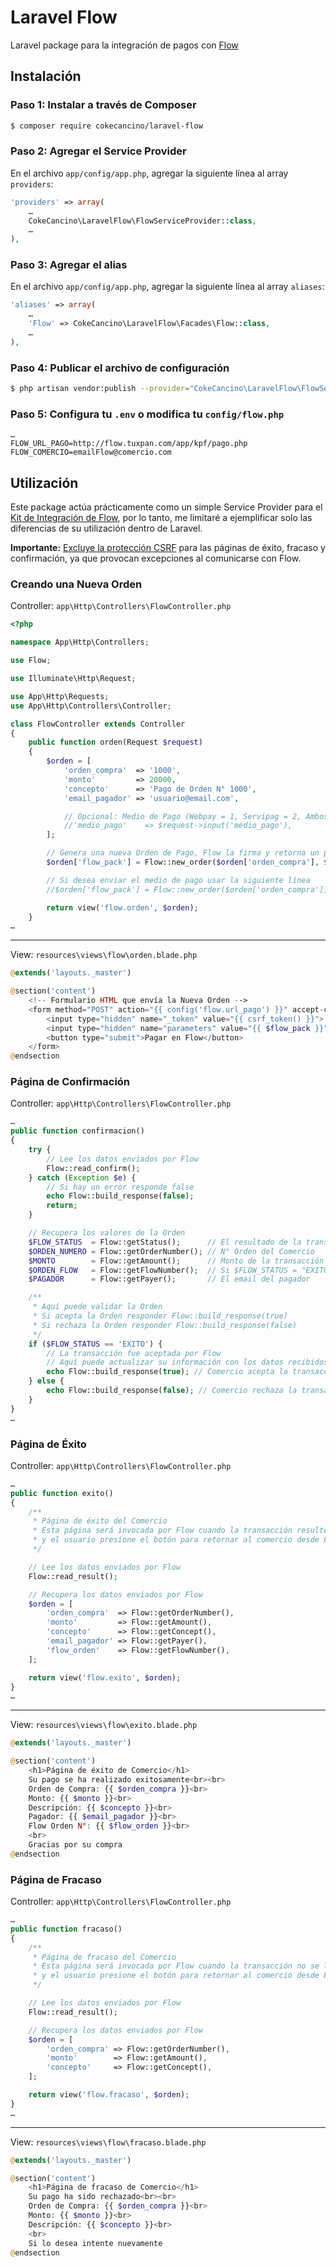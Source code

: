 # Laravel Flow

Laravel package para la integración de pagos con [Flow](https://www.flow.cl)

## Instalación

### Paso 1: Instalar a través de Composer

```sh
$ composer require cokecancino/laravel-flow
```

### Paso 2: Agregar el Service Provider

En el archivo `app/config/app.php`, agregar la siguiente línea al array `providers`:
```php
'providers' => array(
    …
    CokeCancino\LaravelFlow\FlowServiceProvider::class,
    …
),
```

### Paso 3: Agregar el alias

En el archivo `app/config/app.php`, agregar la siguiente línea al array `aliases`:
```php
'aliases' => array(
    …
    'Flow' => CokeCancino\LaravelFlow\Facades\Flow::class,
    …
),
```

### Paso 4: Publicar el archivo de configuración

```sh
$ php artisan vendor:publish --provider="CokeCancino\LaravelFlow\FlowServiceProvider"
```

### Paso 5: Configura tu `.env` o modifica tu `config/flow.php`

```
…
FLOW_URL_PAGO=http://flow.tuxpan.com/app/kpf/pago.php
FLOW_COMERCIO=emailFlow@comercio.com
```

## Utilización

Este package actúa prácticamente como un simple Service Provider para el [Kit de Integración de Flow](https://www.flow.cl/apiFlow.php), por lo tanto, me limitaré a ejemplificar solo las diferencias de su utilización dentro de Laravel.

**Importante:** [Excluye la protección CSRF](https://laravel.com/docs/master/csrf#csrf-excluding-uris) para las páginas de éxito, fracaso y confirmación, ya que provocan excepciones al comunicarse con Flow.

### Creando una Nueva Orden

Controller: `app\Http\Controllers\FlowController.php`

```php
<?php

namespace App\Http\Controllers;

use Flow;

use Illuminate\Http\Request;

use App\Http\Requests;
use App\Http\Controllers\Controller;

class FlowController extends Controller
{
    public function orden(Request $request)
    {
        $orden = [
            'orden_compra'  => '1000',
            'monto'         => 20000,
            'concepto'      => 'Pago de Orden N° 1000',
            'email_pagador' => 'usuario@email.com',

            // Opcional: Medio de Pago (Webpay = 1, Servipag = 2, Ambos = 9)
            //'medio_pago'    => $request->input('medio_pago'),
        ];

        // Genera una nueva Orden de Pago, Flow la firma y retorna un paquete de datos firmados
        $orden['flow_pack'] = Flow::new_order($orden['orden_compra'], $orden['monto'], $orden['concepto'], $orden['email_pagador']);

        // Si desea enviar el medio de pago usar la siguiente línea
        //$orden['flow_pack'] = Flow::new_order($orden['orden_compra'], $orden['monto'], $orden['concepto'], $orden['email_pagador'], $orden['medio_pago']);

        return view('flow.orden', $orden);
    }
…
```

---

View: `resources\views\flow\orden.blade.php`

```php
@extends('layouts._master')

@section('content')
    <!-- Formulario HTML que envía la Nueva Orden -->
    <form method="POST" action="{{ config('flow.url_pago') }}" accept-charset="UTF-8">
        <input type="hidden" name="_token" value="{{ csrf_token() }}">
        <input type="hidden" name="parameters" value="{{ $flow_pack }}">
        <button type="submit">Pagar en Flow</button>
    </form>
@endsection
```

### Página de Confirmación

Controller: `app\Http\Controllers\FlowController.php`

```php
…
public function confirmacion()
{
    try {
        // Lee los datos enviados por Flow
        Flow::read_confirm();
    } catch (Exception $e) {
        // Si hay un error responde false
        echo Flow::build_response(false);
        return;
    }

    // Recupera los valores de la Orden
    $FLOW_STATUS  = Flow::getStatus();      // El resultado de la transacción (EXITO o FRACASO)
    $ORDEN_NUMERO = Flow::getOrderNumber(); // N° Orden del Comercio
    $MONTO        = Flow::getAmount();      // Monto de la transacción
    $ORDEN_FLOW   = Flow::getFlowNumber();  // Si $FLOW_STATUS = "EXITO" el N° de Orden de Flow
    $PAGADOR      = Flow::getPayer();       // El email del pagador

    /**
     * Aquí puede validar la Orden
     * Si acepta la Orden responder Flow::build_response(true)
     * Si rechaza la Orden responder Flow::build_response(false)
     */
    if ($FLOW_STATUS == 'EXITO') {
        // La transacción fue aceptada por Flow
        // Aquí puede actualizar su información con los datos recibidos por Flow
        echo Flow::build_response(true); // Comercio acepta la transacción
    } else {
        echo Flow::build_response(false); // Comercio rechaza la transacción
    }
}
…
```

### Página de Éxito

Controller: `app\Http\Controllers\FlowController.php`

```php
…
public function exito()
{
    /**
     * Página de éxito del Comercio
     * Esta página será invocada por Flow cuando la transacción resulte exitosa
     * y el usuario presione el botón para retornar al comercio desde Flow
     */

    // Lee los datos enviados por Flow
    Flow::read_result();

    // Recupera los datos enviados por Flow
    $orden = [
        'orden_compra'  => Flow::getOrderNumber(),
        'monto'         => Flow::getAmount(),
        'concepto'      => Flow::getConcept(),
        'email_pagador' => Flow::getPayer(),
        'flow_orden'    => Flow::getFlowNumber(),
    ];

    return view('flow.exito', $orden);
}
…
```

---

View: `resources\views\flow\exito.blade.php`

```php
@extends('layouts._master')

@section('content')
    <h1>Página de éxito de Comercio</h1>
    Su pago se ha realizado exitosamente<br><br>
    Orden de Compra: {{ $orden_compra }}<br>
    Monto: {{ $monto }}<br>
    Descripción: {{ $concepto }}<br>
    Pagador: {{ $email_pagador }}<br>
    Flow Orden N°: {{ $flow_orden }}<br>
    <br>
    Gracias por su compra
@endsection
```

### Página de Fracaso

Controller: `app\Http\Controllers\FlowController.php`

```php
…
public function fracaso()
{
    /**
     * Página de fracaso del Comercio
     * Esta página será invocada por Flow cuando la transacción no se logre pagar
     * y el usuario presione el botón para retornar al comercio desde Flow
     */

    // Lee los datos enviados por Flow
    Flow::read_result();

    // Recupera los datos enviados por Flow
    $orden = [
        'orden_compra' => Flow::getOrderNumber(),
        'monto'        => Flow::getAmount(),
        'concepto'     => Flow::getConcept(),
    ];

    return view('flow.fracaso', $orden);
}
…
```

---

View: `resources\views\flow\fracaso.blade.php`

```php
@extends('layouts._master')

@section('content')
    <h1>Página de fracaso de Comercio</h1>
    Su pago ha sido rechazado<br><br>
    Orden de Compra: {{ $orden_compra }}<br>
    Monto: {{ $monto }}<br>
    Descripción: {{ $concepto }}<br>
    <br>
    Si lo desea intente nuevamente
@endsection
```

